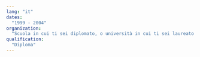 ```yaml
---
lang: "it"
dates:
  "1999 - 2004"
organization:
  "Scuola in cui ti sei diplomato, o università in cui ti sei laureato ad esempio."
qualification:
  "Diploma"
---
```

